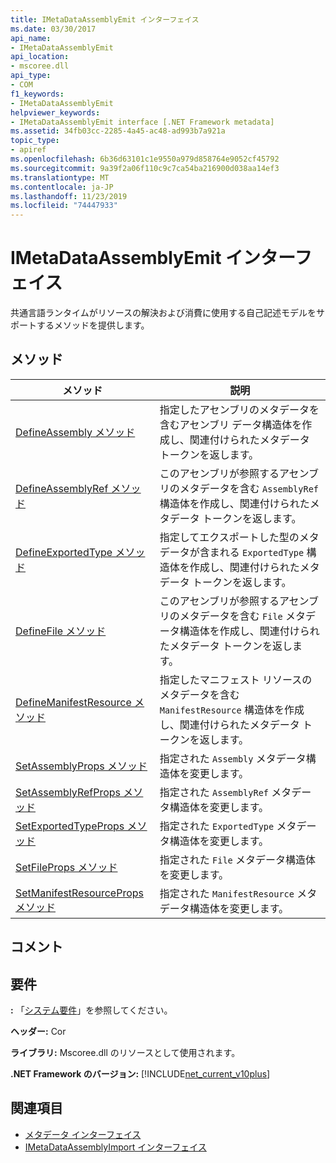 ```yaml
---
title: IMetaDataAssemblyEmit インターフェイス
ms.date: 03/30/2017
api_name:
- IMetaDataAssemblyEmit
api_location:
- mscoree.dll
api_type:
- COM
f1_keywords:
- IMetaDataAssemblyEmit
helpviewer_keywords:
- IMetaDataAssemblyEmit interface [.NET Framework metadata]
ms.assetid: 34fb03cc-2285-4a45-ac48-ad993b7a921a
topic_type:
- apiref
ms.openlocfilehash: 6b36d63101c1e9550a979d858764e9052cf45792
ms.sourcegitcommit: 9a39f2a06f110c9c7ca54ba216900d038aa14ef3
ms.translationtype: MT
ms.contentlocale: ja-JP
ms.lasthandoff: 11/23/2019
ms.locfileid: "74447933"
---
```

# <a name="imetadataassemblyemit-interface"></a>IMetaDataAssemblyEmit インターフェイス
共通言語ランタイムがリソースの解決および消費に使用する自己記述モデルをサポートするメソッドを提供します。  
  
## <a name="methods"></a>メソッド  
  
|メソッド|説明|  
|------------|-----------------|  
|[DefineAssembly メソッド](../../../../docs/framework/unmanaged-api/metadata/imetadataassemblyemit-defineassembly-method.md)|指定したアセンブリのメタデータを含むアセンブリ データ構造体を作成し、関連付けられたメタデータ トークンを返します。|  
|[DefineAssemblyRef メソッド](../../../../docs/framework/unmanaged-api/metadata/imetadataassemblyemit-defineassemblyref-method.md)|このアセンブリが参照するアセンブリのメタデータを含む `AssemblyRef` 構造体を作成し、関連付けられたメタデータ トークンを返します。|  
|[DefineExportedType メソッド](../../../../docs/framework/unmanaged-api/metadata/imetadataassemblyemit-defineexportedtype-method.md)|指定してエクスポートした型のメタデータが含まれる `ExportedType` 構造体を作成し、関連付けられたメタデータ トークンを返します。|  
|[DefineFile メソッド](../../../../docs/framework/unmanaged-api/metadata/imetadataassemblyemit-definefile-method.md)|このアセンブリが参照するアセンブリのメタデータを含む `File` メタデータ構造体を作成し、関連付けられたメタデータ トークンを返します。|  
|[DefineManifestResource メソッド](../../../../docs/framework/unmanaged-api/metadata/imetadataassemblyemit-definemanifestresource-method.md)|指定したマニフェスト リソースのメタデータを含む `ManifestResource` 構造体を作成し、関連付けられたメタデータ トークンを返します。|  
|[SetAssemblyProps メソッド](../../../../docs/framework/unmanaged-api/metadata/imetadataassemblyemit-setassemblyprops-method.md)|指定された `Assembly` メタデータ構造体を変更します。|  
|[SetAssemblyRefProps メソッド](../../../../docs/framework/unmanaged-api/metadata/imetadataassemblyemit-setassemblyrefprops-method.md)|指定された `AssemblyRef` メタデータ構造体を変更します。|  
|[SetExportedTypeProps メソッド](../../../../docs/framework/unmanaged-api/metadata/imetadataassemblyemit-setexportedtypeprops-method.md)|指定された `ExportedType` メタデータ構造体を変更します。|  
|[SetFileProps メソッド](../../../../docs/framework/unmanaged-api/metadata/imetadataassemblyemit-setfileprops-method.md)|指定された `File` メタデータ構造体を変更します。|  
|[SetManifestResourceProps メソッド](../../../../docs/framework/unmanaged-api/metadata/imetadataassemblyemit-setmanifestresourceprops-method.md)|指定された `ManifestResource` メタデータ構造体を変更します。|  
  
## <a name="remarks"></a>コメント  
  
## <a name="requirements"></a>要件  
 **:** 「[システム要件](../../../../docs/framework/get-started/system-requirements.md)」を参照してください。  
  
 **ヘッダー:** Cor  
  
 **ライブラリ:** Mscoree.dll のリソースとして使用されます。  
  
 **.NET Framework のバージョン:** [!INCLUDE[net_current_v10plus](../../../../includes/net-current-v10plus-md.md)]  
  
## <a name="see-also"></a>関連項目

- [メタデータ インターフェイス](../../../../docs/framework/unmanaged-api/metadata/metadata-interfaces.md)
- [IMetaDataAssemblyImport インターフェイス](../../../../docs/framework/unmanaged-api/metadata/imetadataassemblyimport-interface.md)
